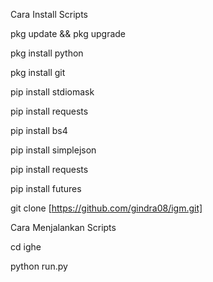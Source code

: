 Cara Install Scripts

pkg update && pkg upgrade

pkg install python

pkg install git

pip install stdiomask

pip install requests

pip install bs4

pip install simplejson

pip install requests

pip install futures

git clone [https://github.com/gindra08/igm.git]

Cara Menjalankan Scripts

cd ighe

python run.py
